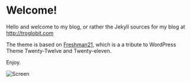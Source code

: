 Welcome!
========

Hello and welcome to my blog, or rather the Jekyll sources for my blog
at http://troglobit.com

The theme is based on [Freshman21](http://yulijia.net/freshman21/),
which is a a tribute to WordPress Theme Twenty-Twelve and Twenty-eleven.

Enjoy.

![Screen](http://i.imgur.com/oSp7kacl.png)
